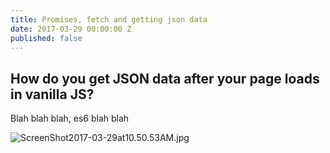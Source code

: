 ```yaml
---
title: Promises, fetch and getting json data
date: 2017-03-29 00:00:00 Z
published: false
---
```


## How do you get JSON data after your page loads in vanilla JS?

Blah blah blah, es6 blah blah

![ScreenShot2017-03-29at10.50.53AM.jpg]({{site.baseurl}}/_posts/ScreenShot2017-03-29at10.50.53AM.jpg)
